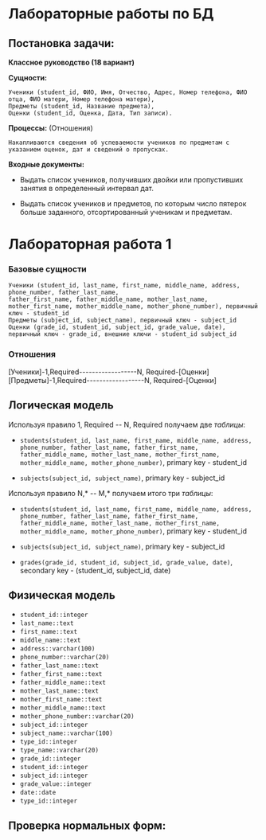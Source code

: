 # Лабораторные работы по БД

## Постановка задачи:

**Классное руководство (18 вариант)**

**Сущности:**

    Ученики (student_id, ФИО, Имя, Отчество, Адрес, Номер телефона, ФИО отца, ФИО матери, Номер телефона матери),
    Предметы (student_id, Название предмета), 
    Оценки (student_id, Оценка, Дата, Тип записи).

**Процессы:** (Отношения)

    Накапливаются сведения об успеваемости учеников по предметам с указанием оценок, дат и сведений о пропусках.

**Входные документы:**
   - Выдать список учеников, получивших двойки или пропустивших занятия в определенный интервал дат.

   - Выдать список учеников и предметов, по которым число пятерок больше заданного, отсортированный ученикам и предметам.
# Лабораторная работа 1

### Базовые сущности 

    Ученики (student_id, last_name, first_name, middle_name, address, phone_number, father_last_name, 
    father_first_name, father_middle_name, mother_last_name, mother_first_name, mother_middle_name, mother_phone_number), первичный ключ - student_id
    Предметы (subject_id, subject_name), первичный ключ - subject_id
    Оценки (grade_id, student_id, subject_id, grade_value, date), первичный ключ - grade_id, внешние ключи - student_id subject_id
### Отношения 

[Ученики]-1,Required------------------N, Required-[Оценки]   
[Предметы]-1,Required------------------N, Required-[Оценки]

## Логическая модель 
Используя правило 1, Required -- N, Required получаем две *таблицы*:
- ```students(student_id, last_name, first_name, middle_name, address, phone_number, father_last_name, father_first_name, father_middle_name, mother_last_name, mother_first_name, mother_middle_name, mother_phone_number)```, primary key - student_id

- ```subjects(subject_id, subject_name)```, primary key - subject_id

Используя правило N,* -- M,* получаем итого три *таблицы*:

- ```students(student_id, last_name, first_name, middle_name, address, phone_number, father_last_name, father_first_name, father_middle_name, mother_last_name, mother_first_name, mother_middle_name, mother_phone_number)```, primary key - student_id

- ```subjects(subject_id, subject_name)```, primary key - subject_id

- ```grades(grade_id, student_id, subject_id, grade_value, date)```, secondary key - (student_id, subject_id, date)

## Физическая модель
  - ```student_id::integer```
  - ```last_name::text```
  - ```first_name::text```
  - ```middle_name::text```
  - ```address::varchar(100)```
  - ```phone_number::varchar(20)```
  - ```father_last_name::text```
  - ```father_first_name::text```
  - ```father_middle_name::text```
  - ```mother_last_name::text```
  - ```mother_first_name::text```
  - ```mother_middle_name::text```
  - ```mother_phone_number::varchar(20)```
  - ```subject_id::integer```
  - ```subject_name::varchar(100)```
  - ```type_id::integer```
  - ```type_name::varchar(20)```
  - ```grade_id::integer```
  - ```student_id::integer```
  - ```subject_id::integer```
  - ```grade_value::integer```
  - ```date::date```
  - ```type_id::integer```

## Проверка нормальных форм: 


